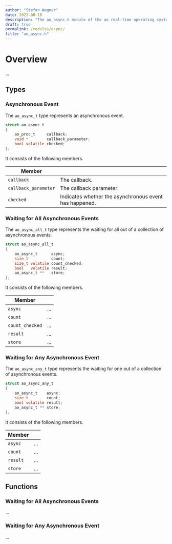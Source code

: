 ```yaml
---
author: "Stefan Wagner"
date: 2022-08-16
description: "The ao_async.h module of the ao real-time operating system."
draft: true
permalink: /modules/async/
title: "ao_async.h"
---
```


# Overview

...

## Types

### Asynchronous Event

The `ao_async_t` type represents an asynchronous event.

```c
struct ao_async_t
{
    ao_proc_t     callback;
    void *        callback_parameter;
    bool volatile checked;
};
```

It consists of the following members.

| Member | |
|--------|-|
| `callback` | The callback. |
| `callback_parameter` | The callback parameter. |
| `checked` | Indicates whether the asynchronous event has happened. |

### Waiting for All Asynchronous Events

The `ao_async_all_t` type represents the waiting for all out of a collection of asynchronous events.

```c
struct ao_async_all_t
{
    ao_async_t      async;
    size_t          count;
    size_t volatile count_checked;
    bool   volatile result;
    ao_async_t **   store;
};
```

It consists of the following members.

| Member | |
|--------|-|
| `async` | ... |
| `count` | ... |
| `count_checked` | ... |
| `result` | ... |
| `store` | ... |

### Waiting for Any Asynchronous Event

The `ao_async_any_t` type represents the waiting for one out of a collection of asynchronous events.

```c
struct ao_async_any_t
{
    ao_async_t    async;
    size_t        count;
    bool volatile result;
    ao_async_t ** store;
};
```

It consists of the following members.

| Member | |
|--------|-|
| `async` | ... |
| `count` | ... |
| `result` | ... |
| `store` | ... |

## Functions

### Waiting for All Asynchronous Events

...

### Waiting for Any Asynchronous Event

...
